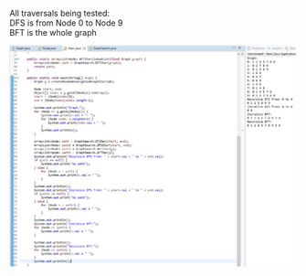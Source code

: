 All traversals being tested:\
DFS is from Node 0 to Node 9\
BFT is the whole graph

![All Functions Tested](AllFunctionsTest.png)

